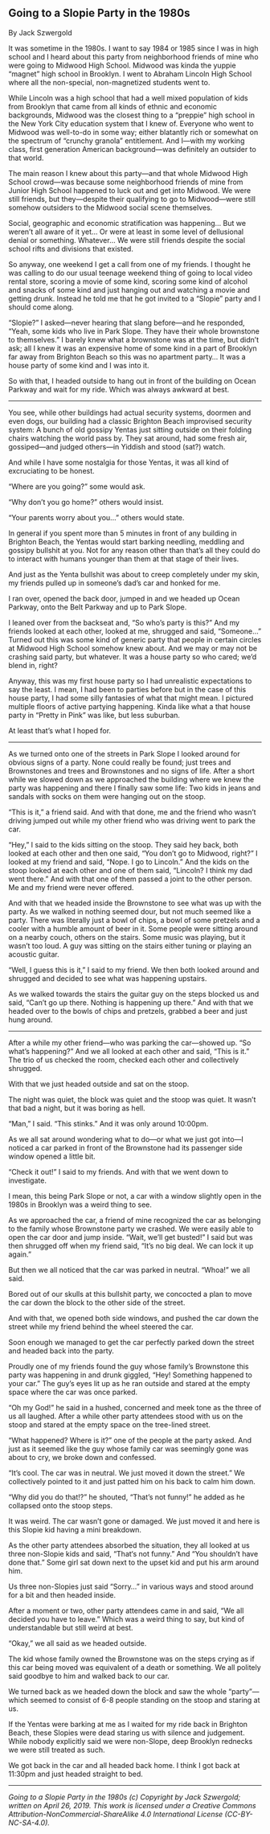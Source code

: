 ## Going to a Slopie Party in the 1980s

By Jack Szwergold

It was sometime in the 1980s. I want to say 1984 or 1985 since I was in high school and I heard about this party from neighborhood friends of mine who were going to Midwood High School. Midwood was kinda the yuppie “magnet” high school in Brooklyn. I went to Abraham Lincoln High School where all the non-special, non-magnetized students went to.

While Lincoln was a high school that had a well mixed population of kids from Brooklyn that came from all kinds of ethnic and economic backgrounds, Midwood was the closest thing to a “preppie” high school in the New York City education system that I knew of. Everyone who went to Midwood was well-to-do in some way; either blatantly rich or somewhat on the spectrum of “crunchy granola” entitlement. And I—with my working class, first generation American background—was definitely an outsider to that world.

The main reason I knew about this party—and that whole Midwood High School crowd—was because some neighborhood friends of mine from Junior High School happened to luck out and get into Midwood. We were still friends, but they—despite their qualifying to go to Midwood—were still somehow outsiders to the Midwood social scene themselves.

Social, geographic and economic stratification was happening… But we weren’t all aware of it yet… Or were at least in some level of dellusional denial or something. Whatever… We were still friends despite the social school rifts and divisions that existed.

So anyway, one weekend I get a call from one of my friends. I thought he was calling to do our usual teenage weekend thing of going to local video rental store,  scoring a movie of some kind, scoring some kind of alcohol and snacks of some kind and just hanging out and watching a movie and getting drunk. Instead he told me that he got invited to a “Slopie” party and I should come along.

“Slopie?” I asked—never hearing that slang before—and he responded, “Yeah, some kids who live in Park Slope. They have their whole brownstone to themselves.” I barely knew what a brownstone was at the time, but didn’t ask; all I knew it was an expensive home of some kind in a part of Brooklyn far away from Brighton Beach so this was no apartment party… It was a house party of some kind and I was into it.

So with that, I headed outside to hang out in front of the building on Ocean Parkway and wait for my ride. Which was always awkward at best.

***

You see, while other buildings had actual security systems, doormen and even dogs, our building had a classic Brighton Beach improvised security system: A bunch of old gossipy Yentas just sitting outside on their folding chairs watching the world pass by. They sat around, had some fresh air, gossiped—and judged others—in Yiddish and stood (sat?) watch.

And while I have some nostalgia for those Yentas, it was all kind of excruciating to be honest.

“Where are you going?” some would ask.

“Why don’t you go home?” others would insist.

“Your parents worry about you…” others would state.

In general if you spent more than 5 minutes in front of any building in Brighton Beach, the Yentas would start barking needling, meddling and gossipy bullshit at you. Not for any reason other than that’s all they could do to interact with humans younger than them at that stage of their lives.

And just as the Yenta bullshit was about to creep completely under my skin, my friends pulled up in someone’s dad’s car and honked for me.

I ran over, opened the back door, jumped in and we headed up Ocean Parkway, onto the Belt Parkway and up to Park Slope.

I leaned over from the backseat and, “So who’s party is this?” And my friends looked at each other, looked at me, shrugged and said, “Someone…” Turned out this was some kind of generic party that people in certain circles at Midwood High School somehow knew about. And we may or may not be crashing said party, but whatever. It was a house party so who cared; we’d blend in, right?

Anyway, this was my first house party so I had unrealistic expectations to say the least. I mean, I had been to parties before but in the case of this house party, I had some silly fantasies of what that might mean. I pictured multiple floors of active partying happening. Kinda like what a that house party in “Pretty in Pink” was like, but less suburban.

At least that’s what I hoped for.

***

As we turned onto one of the streets in Park Slope I looked around for obvious signs of a party. None could really be found; just trees and Brownstones and trees and Brownstones and no signs of life. After a short while we slowed down as we approached the building where we knew the party was happening and there I finally saw some life: Two kids in jeans and sandals with socks on them were hanging out on the stoop.

“This is it,” a friend said. And with that done, me and the friend who wasn’t driving jumped out while my other friend who was driving went to park the car.

“Hey,” I said to the kids sitting on the stoop. They said hey back, both looked at each other and then one said, “You don’t go to Midwood, right?” I looked at my friend and said, “Nope. I go to Lincoln.” And the kids on the stoop looked at each other and one of them said, “Lincoln? I think my dad went there.” And with that one of them passed a joint to the other person. Me and my friend were never offered.

And with that we headed inside the Brownstone to see what was up with the party. As we walked in nothing seemed dour, but not much seemed like a party. There was literally just a bowl of chips, a bowl of some pretzels and a cooler with a humble amount of beer in it. Some people were sitting around on a nearby couch, others on the stairs. Some music was playing, but it wasn’t too loud. A guy was sitting on the stairs either tuning or playing an acoustic guitar.

“Well, I guess this is it,” I said to my friend. We then both looked around and shrugged and decided to see what was happening upstairs.

As we walked towards the stairs the guitar guy on the steps blocked us and said, “Can’t go up there. Nothing is happening up there.” And with that we headed over to the bowls of chips and pretzels, grabbed a beer and just hung around.

***

After a while my other friend—who was parking the car—showed up. “So what’s happening?” And we all looked at each other and said, “This is it.” The trio of us checked the room, checked each other and collectively shrugged.

With that we just headed outside and sat on the stoop.

The night was quiet, the block was quiet and the stoop was quiet. It wasn’t that bad a night, but it was boring as hell.

“Man,” I said. “This stinks.” And it was only around 10:00pm.

As we all sat around wondering what to do—or what we just got into—I noticed a car parked in front of the Brownstone had its passenger side window opened a little bit.

“Check it out!” I said to my friends. And with that we went down to investigate.

I mean, this being Park Slope or not, a car with a window slightly open in the 1980s in Brooklyn was a weird thing to see.

As we approached the car, a friend of mine recognized the car as belonging to the family whose Brownstone party we crashed. We were easily able to open the car door and jump inside. “Wait, we’ll get busted!” I said but was then shrugged off when my friend said, “It’s no big deal. We can lock it up again.”

But then we all noticed that the car was parked in neutral. “Whoa!” we all said.

Bored out of our skulls at this bullshit party, we concocted a plan to move the car down the block to the other side of the street.

And with that, we opened both side windows, and pushed the car down the street while my friend behind the wheel steered the car.

Soon enough we managed to get the car perfectly parked down the street and headed back into the party.

Proudly one of my friends found the guy whose family’s Brownstone this party was happening in and drunk giggled, “Hey! Something happened to your car.” The guy’s eyes lit up as he ran outside and stared at the empty space where the car was once parked.

“Oh my God!” he said in a hushed, concerned and meek tone as the three of us all laughed. After a while other party attendees stood with us on the stoop and stared at the empty space on the tree-lined street.

“What happened? Where is it?” one of the people at the party asked. And just as it seemed like the guy whose family car was seemingly gone was about to cry, we broke down and confessed.

“It’s cool. The car was in neutral. We just moved it down the street.” We collectively pointed to it and just patted him on his back to calm him down.

“Why did you do that!?” he shouted, “That’s not funny!” he added as he collapsed onto the stoop steps.

It was weird. The car wasn’t gone or damaged. We just moved it and here is this Slopie kid having a mini breakdown.

As the other party attendees absorbed the situation, they all looked at us three non-Slopie kids and said, “That‘s not funny.” And “You shouldn’t have done that.” Some girl sat down next to the upset kid and put his arm around him.

Us three non-Slopies just said “Sorry…” in various ways and stood around for a bit and then headed inside.

After a moment or two, other party attendees came in and said, “We all decided you have to leave.” Which was a weird thing to say, but kind of understandable but still weird at best.

“Okay,” we all said as we headed outside.

The kid whose family owned the Brownstone was on the steps crying as if this car being moved was equivalent of a death or something. We all politely said goodbye to him and walked back to our car.

We turned back as we headed down the block and saw the whole “party”—which seemed to consist of 6-8 people standing on the stoop and staring at us.

If the Yentas were barking at me as I waited for my ride back in Brighton Beach, these Slopies were dead staring us with silence and judgement. While nobody explicitly said we were non-Slope, deep Brooklyn rednecks we were still treated as such.

We got back in the car and all headed back home. I think I got back at 11:30pm and just headed straight to bed.

***

*Going to a Slopie Party in the 1980s (c) Copyright by Jack Szwergold; written on April 26, 2019. This work is licensed under a Creative Commons Attribution-NonCommercial-ShareAlike 4.0 International License (CC-BY-NC-SA-4.0).*